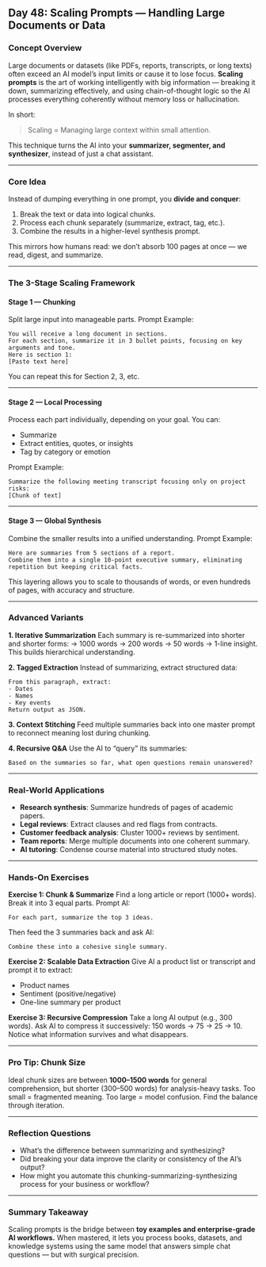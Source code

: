 
## **Day 48: Scaling Prompts — Handling Large Documents or Data**

### **Concept Overview**

Large documents or datasets (like PDFs, reports, transcripts, or long texts) often exceed an AI model’s input limits or cause it to lose focus. **Scaling prompts** is the art of working intelligently with big information — breaking it down, summarizing effectively, and using chain-of-thought logic so the AI processes everything coherently without memory loss or hallucination.

In short:

> Scaling = Managing large context within small attention.

This technique turns the AI into your **summarizer, segmenter, and synthesizer**, instead of just a chat assistant.

---

### **Core Idea**

Instead of dumping everything in one prompt, you **divide and conquer**:

1. Break the text or data into logical chunks.
2. Process each chunk separately (summarize, extract, tag, etc.).
3. Combine the results in a higher-level synthesis prompt.

This mirrors how humans read: we don’t absorb 100 pages at once — we read, digest, and summarize.

---

### **The 3-Stage Scaling Framework**

#### **Stage 1 — Chunking**

Split large input into manageable parts.
Prompt Example:

```
You will receive a long document in sections. 
For each section, summarize it in 3 bullet points, focusing on key arguments and tone.
Here is section 1:
[Paste text here]
```

You can repeat this for Section 2, 3, etc.

---

#### **Stage 2 — Local Processing**

Process each part individually, depending on your goal. You can:

* Summarize
* Extract entities, quotes, or insights
* Tag by category or emotion

Prompt Example:

```
Summarize the following meeting transcript focusing only on project risks:
[Chunk of text]
```

---

#### **Stage 3 — Global Synthesis**

Combine the smaller results into a unified understanding.
Prompt Example:

```
Here are summaries from 5 sections of a report. 
Combine them into a single 10-point executive summary, eliminating repetition but keeping critical facts.
```

This layering allows you to scale to thousands of words, or even hundreds of pages, with accuracy and structure.

---

### **Advanced Variants**

**1. Iterative Summarization**
Each summary is re-summarized into shorter and shorter forms:
→ 1000 words → 200 words → 50 words → 1-line insight.
This builds hierarchical understanding.

**2. Tagged Extraction**
Instead of summarizing, extract structured data:

```
From this paragraph, extract:
- Dates
- Names
- Key events
Return output as JSON.
```

**3. Context Stitching**
Feed multiple summaries back into one master prompt to reconnect meaning lost during chunking.

**4. Recursive Q&A**
Use the AI to “query” its summaries:

```
Based on the summaries so far, what open questions remain unanswered?
```

---

### **Real-World Applications**

* **Research synthesis**: Summarize hundreds of pages of academic papers.
* **Legal reviews**: Extract clauses and red flags from contracts.
* **Customer feedback analysis**: Cluster 1000+ reviews by sentiment.
* **Team reports**: Merge multiple documents into one coherent summary.
* **AI tutoring**: Condense course material into structured study notes.

---

### **Hands-On Exercises**

**Exercise 1: Chunk & Summarize**
Find a long article or report (1000+ words). Break it into 3 equal parts.
Prompt AI:

```
For each part, summarize the top 3 ideas.
```

Then feed the 3 summaries back and ask AI:

```
Combine these into a cohesive single summary.  
```

**Exercise 2: Scalable Data Extraction**
Give AI a product list or transcript and prompt it to extract:

* Product names
* Sentiment (positive/negative)
* One-line summary per product

**Exercise 3: Recursive Compression**
Take a long AI output (e.g., 300 words).
Ask AI to compress it successively: 150 words → 75 → 25 → 10.
Notice what information survives and what disappears.

---

### **Pro Tip: Chunk Size**

Ideal chunk sizes are between **1000–1500 words** for general comprehension, but shorter (300–500 words) for analysis-heavy tasks.
Too small = fragmented meaning.
Too large = model confusion.
Find the balance through iteration.

---

### **Reflection Questions**

* What’s the difference between summarizing and synthesizing?
* Did breaking your data improve the clarity or consistency of the AI’s output?
* How might you automate this chunking-summarizing-synthesizing process for your business or workflow?

---

### **Summary Takeaway**

Scaling prompts is the bridge between **toy examples and enterprise-grade AI workflows.**
When mastered, it lets you process books, datasets, and knowledge systems using the same model that answers simple chat questions — but with surgical precision.
